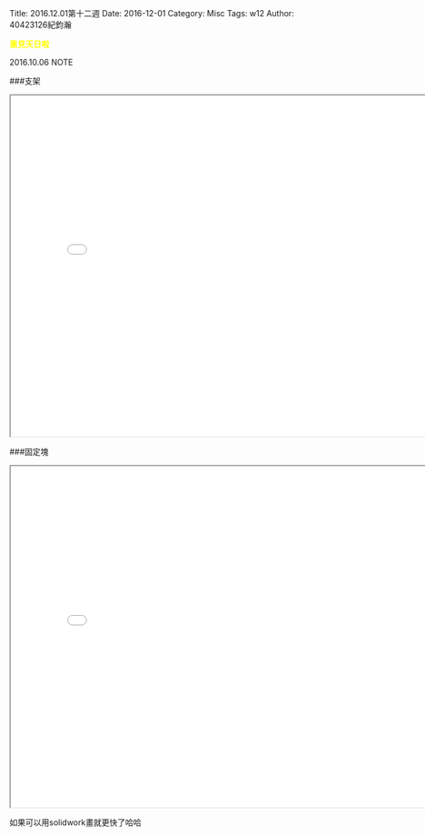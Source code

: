 Title: 2016.12.01第十二週
Date: 2016-12-01
Category: Misc
Tags: w12
Author: 40423126紀鈞瀚

<b><font color="yellow">重見天日啦</font></b>

<!-- PELICAN_END_SUMMARY -->
2016.10.06 NOTE

###支架
<iframe src="./../w14/stent.html" width="800" height="600"></iframe>

###固定塊
<iframe src="./../w14/block.html" width="800" height="600"></iframe>

如果可以用solidwork畫就更快了哈哈